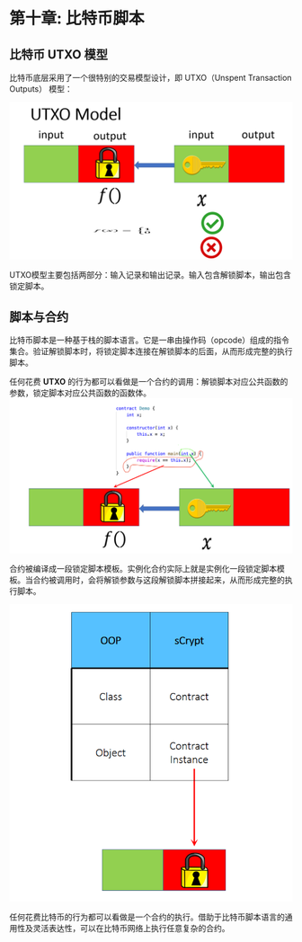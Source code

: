 # 第十章: 比特币脚本

## 比特币 UTXO 模型

比特币底层采用了一个很特别的交易模型设计，即 UTXO（Unspent Transaction Outputs） 模型：

![UTXO](../../../../images/02.png)

UTXO模型主要包括两部分：输入记录和输出记录。输入包含解锁脚本，输出包含锁定脚本。

## 脚本与合约

比特币脚本是一种基于栈的脚本语言。它是一串由操作码（opcode）组成的指令集合。验证解锁脚本时，将锁定脚本连接在解锁脚本的后面，从而形成完整的执行脚本。

任何花费 **UTXO** 的行为都可以看做是一个合约的调用：解锁脚本对应公共函数的参数，锁定脚本对应公共函数的函数体。
![UTXO](../../../../images/01.png)

合约被编译成一段锁定脚本模板。实例化合约实际上就是实例化一段锁定脚本模板。当合约被调用时，会将解锁参数与这段解锁脚本拼接起来，从而形成完整的执行脚本。

![UTXO](../../../../images/03.png)


任何花费比特币的行为都可以看做是一个合约的执行。借助于比特币脚本语言的通用性及灵活表达性，可以在比特币网络上执行任意复杂的合约。